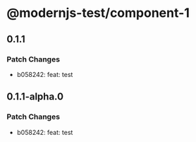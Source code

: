 # @modernjs-test/component-1

## 0.1.1

### Patch Changes

- b058242: feat: test

## 0.1.1-alpha.0

### Patch Changes

- b058242: feat: test
